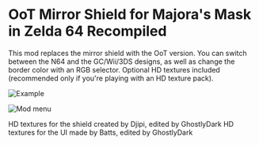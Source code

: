 # OoT Mirror Shield for Majora's Mask in Zelda 64 Recompiled
This mod replaces the mirror shield with the OoT version. You can switch between the N64 and the GC/Wii/3DS designs, as well as change the border color with an RGB selector. Optional HD textures included (recommended only if you're playing with an HD texture pack).

![Example](https://github.com/user-attachments/assets/739d65e4-1980-4760-af8e-4f4bdcc30b2c)

![Mod menu](https://github.com/user-attachments/assets/98047df7-c736-4751-a75b-75309df3e0be)

HD textures for the shield created by Djipi, edited by GhostlyDark
HD textures for the UI made by Batts, edited by GhostlyDark